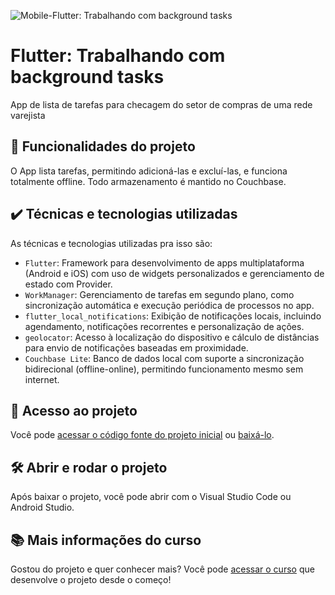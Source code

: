 ![Mobile-Flutter: Trabalhando com background tasks](https://github.com/user-attachments/assets/446711ca-5740-4217-835c-e63a5065860d)

# Flutter: Trabalhando com background tasks
App de lista de tarefas para checagem do setor de compras de uma rede varejista

## 🔨 Funcionalidades do projeto
O App lista tarefas, permitindo adicioná-las e excluí-las, e funciona totalmente offline. Todo armazenamento é mantido no Couchbase.

## ✔️ Técnicas e tecnologias utilizadas
As técnicas e tecnologias utilizadas pra isso são:
- `Flutter`: Framework para desenvolvimento de apps multiplataforma (Android e iOS) com uso de widgets personalizados e gerenciamento de estado com Provider.
- `WorkManager`: Gerenciamento de tarefas em segundo plano, como sincronização automática e execução periódica de processos no app.
- `flutter_local_notifications`: Exibição de notificações locais, incluindo agendamento, notificações recorrentes e personalização de ações.
- `geolocator`: Acesso à localização do dispositivo e cálculo de distâncias para envio de notificações baseadas em proximidade.
- `Couchbase Lite`: Banco de dados local com suporte a sincronização bidirecional (offline-online), permitindo funcionamento mesmo sem internet.


## 📁 Acesso ao projeto
Você pode [acessar o código fonte do projeto inicial](https://github.com/WilliamBz12/background-tasks) ou [baixá-lo](https://github.com/WilliamBz12/background-tasks/archive/refs/heads/main.zip).

## 🛠️ Abrir e rodar o projeto
Após baixar o projeto, você pode abrir com o Visual Studio Code ou Android Studio. 

## 📚 Mais informações do curso
Gostou do projeto e quer conhecer mais? Você pode [acessar o curso](https://cursos.alura.com.br/course/flutter-implemente-offline-first-couchbase-app?utm_source=gnarus&utm_medium=timeline) que desenvolve o projeto desde o começo!
